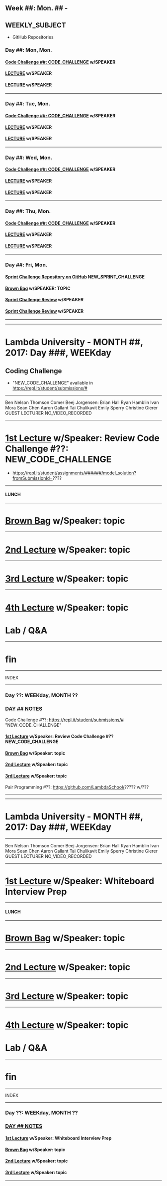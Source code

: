 ## Week ##: Mon. ## -

## WEEKLY_SUBJECT

- GitHub Repositories

### Day ##: Mon, Mon.

#### [Code Challenge ##: CODE_CHALLENGE](VIDEO_RECORDED_NOT_POSTED) w/SPEAKER

#### [LECTURE](VIDEO_RECORDED_NOT_POSTED) w/SPEAKER

#### [LECTURE](VIDEO_RECORDED_NOT_POSTED) w/SPEAKER

---

### Day ##: Tue, Mon.

#### [Code Challenge ##: CODE_CHALLENGE](VIDEO_RECORDED_NOT_POSTED) w/SPEAKER

#### [LECTURE](VIDEO_RECORDED_NOT_POSTED) w/SPEAKER

#### [LECTURE](VIDEO_RECORDED_NOT_POSTED) w/SPEAKER

---

### Day ##: Wed, Mon.

#### [Code Challenge ##: CODE_CHALLENGE](VIDEO_RECORDED_NOT_POSTED) w/SPEAKER

#### [LECTURE](VIDEO_RECORDED_NOT_POSTED) w/SPEAKER

#### [LECTURE](VIDEO_RECORDED_NOT_POSTED) w/SPEAKER

---

### Day ##: Thu, Mon.

#### [Code Challenge ##: CODE_CHALLENGE](VIDEO_RECORDED_NOT_POSTED) w/SPEAKER

#### [LECTURE](VIDEO_RECORDED_NOT_POSTED) w/SPEAKER

#### [LECTURE](VIDEO_RECORDED_NOT_POSTED) w/SPEAKER

---

### Day ##: Fri, Mon.

#### [Sprint Challenge Repository on GitHub](https://github.com/LambdaSchool/NEW_SPRINT_CHALLENGE) NEW_SPRINT_CHALLENGE

#### [Brown Bag](LINK) w/SPEAKER: TOPIC

#### [Sprint Challenge Review](VIDEO_RECORDED_NOT_POSTED) w/SPEAKER

#### [Sprint Challenge Review](VIDEO_RECORDED_NOT_POSTED) w/SPEAKER

---

---

# Lambda University - MONTH ##, 2017: Day ###, WEEKday

## Coding Challenge

- "NEW_CODE_CHALLENGE" available in https://repl.it/student/submissions/#

---

Ben Nelson
Thomson Comer
Beej Jorgensen: Brian Hall
Ryan Hamblin
Ivan Mora
Sean Chen
Aaron Gallant
Tai Chulikavit
Emily Sperry
Christine Gierer
GUEST LECTURER
NO_VIDEO_RECORDED

---

# [1st Lecture](VIDEO_RECORDED_NOT_POSTED) w/Speaker: Review Code Challenge #??: NEW_CODE_CHALLENGE

- https://repl.it/student/assignments/######/model_solution?fromSubmissionId=????

---

#### LUNCH

---

# [Brown Bag](VIDEO_RECORDED_NOT_POSTED) w/Speaker: topic

---

# [2nd Lecture](VIDEO_RECORDED_NOT_POSTED) w/Speaker: topic

---

# [3rd Lecture](VIDEO_RECORDED_NOT_POSTED) w/Speaker: topic

---

# [4th Lecture](VIDEO_RECORDED_NOT_POSTED) w/Speaker: topic

# Lab / Q&A

---

# fin

---

INDEX

---

### Day ??: WEEKday, MONTH ??

### [DAY ## NOTES](Month#/Week##/Day##/README.md)

Code Challenge #??: https://repl.it/student/submissions/# "NEW_CODE_CHALLENGE"

#### [1st Lecture](VIDEO_RECORDED_NOT_POSTED) w/Speaker: Review Code Challenge #?? NEW_CODE_CHALLENGE

#### [Brown Bag](VIDEO_RECORDED_NOT_POSTED) w/Speaker: topic

#### [2nd Lecture](VIDEO_RECORDED_NOT_POSTED) w/Speaker: topic

#### [3rd Lecture](VIDEO_RECORDED_NOT_POSTED) w/Speaker: topic

Pair Programming #??: https://github.com/LambdaSchool/????? w/???

---

---

# Lambda University - MONTH ##, 2017: Day ###, WEEKday

---

Ben Nelson
Thomson Comer
Beej Jorgensen: Brian Hall
Ryan Hamblin
Ivan Mora
Sean Chen
Aaron Gallant
Tai Chulikavit
Emily Sperry
Christine Gierer
GUEST LECTURER
NO_VIDEO_RECORDED

---

# [1st Lecture](VIDEO_RECORDED_NOT_POSTED) w/Speaker: Whiteboard Interview Prep

---

#### LUNCH

---

# [Brown Bag](VIDEO_RECORDED_NOT_POSTED) w/Speaker: topic

---

# [2nd Lecture](VIDEO_RECORDED_NOT_POSTED) w/Speaker: topic

---

# [3rd Lecture](VIDEO_RECORDED_NOT_POSTED) w/Speaker: topic

---

# [4th Lecture](VIDEO_RECORDED_NOT_POSTED) w/Speaker: topic

# Lab / Q&A

---

# fin

---

INDEX

---

### Day ??: WEEKday, MONTH ??

### [DAY ## NOTES](Month#/Week##/Day##/README.md)

#### [1st Lecture](VIDEO_RECORDED_NOT_POSTED) w/Speaker: Whiteboard Interview Prep

#### [Brown Bag](VIDEO_RECORDED_NOT_POSTED) w/Speaker: topic

#### [2nd Lecture](VIDEO_RECORDED_NOT_POSTED) w/Speaker: topic

#### [3rd Lecture](VIDEO_RECORDED_NOT_POSTED) w/Speaker: topic

---
